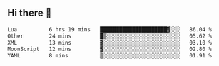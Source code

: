 ## Hi there 👋
<!--START_SECTION:waka-->

```txt
Lua          6 hrs 19 mins   █████████████████████▓░░░   86.04 %
Other        24 mins         █▒░░░░░░░░░░░░░░░░░░░░░░░   05.62 %
XML          13 mins         ▓░░░░░░░░░░░░░░░░░░░░░░░░   03.10 %
MoonScript   12 mins         ▓░░░░░░░░░░░░░░░░░░░░░░░░   02.80 %
YAML         8 mins          ▒░░░░░░░░░░░░░░░░░░░░░░░░   01.91 %
```

<!--END_SECTION:waka-->
